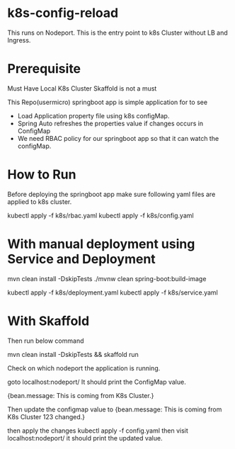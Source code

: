 # k8s-config-reload

This runs on Nodeport. This is the entry point to k8s Cluster without LB and Ingress.

# Prerequisite
Must Have Local K8s Cluster
Skaffold is not a must



This Repo(usermicro) springboot app is simple application for to see
* Load Application property file using k8s configMap.
* Spring Auto refreshes the properties value if changes occurs in ConfigMap
* We need RBAC policy for our springboot app so that it can watch the configMap.




# How to Run

Before deploying the springboot app make sure following yaml files are applied to k8s cluster.

kubectl apply -f k8s/rbac.yaml
kubectl apply -f k8s/config.yaml

# With manual deployment using Service and Deployment
mvn clean install -DskipTests 
./mvnw clean spring-boot:build-image

kubectl apply -f k8s/deployment.yaml
kubectl apply -f k8s/service.yaml

# With Skaffold
Then run below command

mvn clean install -DskipTests && skaffold run

Check on which nodeport the application is running.

goto
localhost:nodeport/
It should print the ConfigMap value.

{bean.message: This is coming from K8s Cluster.}

Then update the configmap value to
{bean.message: This is coming from K8s Cluster 123 changed.}

then apply the changes
kubectl apply -f config.yaml
then visit 
localhost:nodeport/
it should print the updated value.
